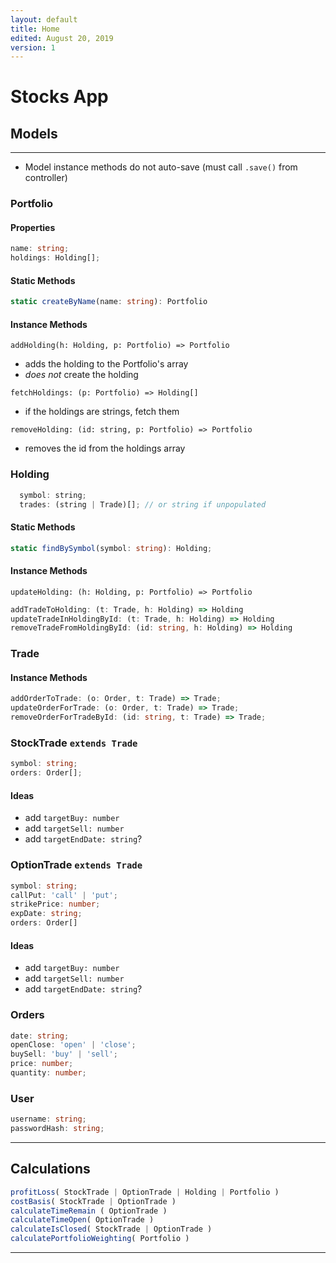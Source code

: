 ```yaml
---
layout: default
title: Home
edited: August 20, 2019
version: 1
---
```


# Stocks App

## Models
---

- Model instance methods do not auto-save (must call `.save()` from controller)

### Portfolio

#### Properties

``` ts
name: string;
holdings: Holding[];
```

#### Static Methods

``` ts
static createByName(name: string): Portfolio
```

#### Instance Methods

`addHolding(h: Holding, p: Portfolio) => Portfolio`

- adds the holding to the Portfolio's array
- _does not_ create the holding

`fetchHoldings: (p: Portfolio) => Holding[]`

- if the holdings are strings, fetch them

`removeHolding: (id: string, p: Portfolio) => Portfolio`

- removes the id from the holdings array

### Holding

``` js
  symbol: string;
  trades: (string | Trade)[]; // or string if unpopulated
```

#### Static Methods

```ts
static findBySymbol(symbol: string): Holding;
```

#### Instance Methods

`updateHolding: (h: Holding, p: Portfolio) => Portfolio`
```ts
addTradeToHolding: (t: Trade, h: Holding) => Holding
updateTradeInHoldingById: (t: Trade, h: Holding) => Holding
removeTradeFromHoldingById: (id: string, h: Holding) => Holding
```

### Trade

#### Instance Methods

```ts
addOrderToTrade: (o: Order, t: Trade) => Trade;
updateOrderForTrade: (o: Order, t: Trade) => Trade;
removeOrderForTradeById: (id: string, t: Trade) => Trade;
```

### StockTrade `extends Trade`

```ts
symbol: string;
orders: Order[];
```

#### Ideas

- add `targetBuy: number`
- add `targetSell: number`
- add `targetEndDate: string`?

### OptionTrade `extends Trade`

```ts
symbol: string;
callPut: 'call' | 'put';
strikePrice: number;
expDate: string;
orders: Order[]
```

#### Ideas

- add `targetBuy: number`
- add `targetSell: number`
- add `targetEndDate: string`?

### Orders

```ts
date: string;
openClose: 'open' | 'close';
buySell: 'buy' | 'sell';
price: number;
quantity: number;
```

### User

```ts
username: string;
passwordHash: string;
```

---

## Calculations

```ts
profitLoss( StockTrade | OptionTrade | Holding | Portfolio )
costBasis( StockTrade | OptionTrade )
calculateTimeRemain ( OptionTrade )
calculateTimeOpen( OptionTrade )
calculateIsClosed( StockTrade | OptionTrade )
calculatePortfolioWeighting( Portfolio )
```

---
